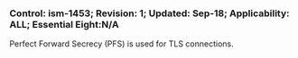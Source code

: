 ### Control: ism-1453; Revision: 1; Updated: Sep-18; Applicability: ALL; Essential Eight:N/A
<p>Perfect Forward Secrecy (PFS) is used for TLS connections.</p>